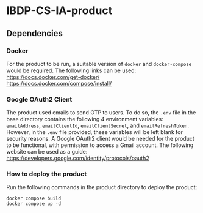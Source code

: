 # IBDP-CS-IA-product

## Dependencies
### Docker
For the product to be run, a suitable version of `docker` and `docker-compose` would be required. The following links can be used:
<br/>
https://docs.docker.com/get-docker/
<br/>
https://docs.docker.com/compose/install/
<br/>

### Google OAuth2 Client
The product used emails to send OTP to users. To do so, the `.env` file in the base directory contains the following 4 environment variables: `emailAddress`, `emailClientId`, `emailClientSecret`, and `emailRefreshToken`. However, in the `.env` file provided, these variables will be left blank for security reasons. A Google OAuth2 client would be needed for the product to be functional, with permission to access a Gmail account. The following website can be used as a guide:
<br/>
https://developers.google.com/identity/protocols/oauth2


### How to deploy the product
Run the following commands in the product directory to deploy the product:
```
docker compose build 
docker compose up -d
```